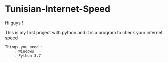 # Tunisian-Internet-Speed
Hi guys !

This is my first project with python and it is a program to check your internet speed

	Things you need :
		. Windows
		. Python 3.7
 

  
